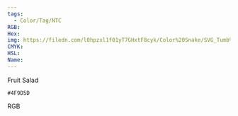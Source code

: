 ```yaml
---
tags:
  - Color/Tag/NTC
RGB:
Hex:
img: https://filedn.com/l0hpzxl1f01yT7GHxtF8cyk/Color%20Snake/SVG_Tumb%20Mass%20No%20Name/4F9D5D.svg
CMYK:
HSL:
Name:
---
```

Fruit Salad
```palette
#4F9D5D
```
RGB
